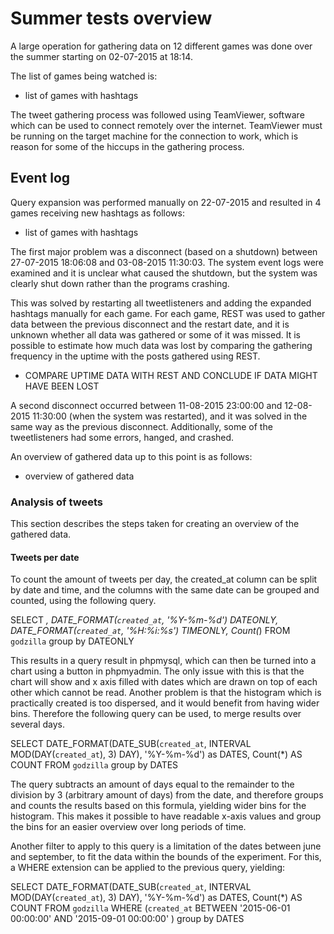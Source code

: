 Summer tests overview
====

A large operation for gathering data on 12 different games was done over the summer starting on 02-07-2015 at 18:14.

The list of games being watched is:
- list of games with hashtags

The tweet gathering process was followed using TeamViewer, software which can be used to connect remotely over the internet. TeamViewer must be running on the target machine for the connection to work, which is reason for some of the hiccups in the gathering process.

Event log
----

Query expansion was performed manually on 22-07-2015 and resulted in 4 games receiving new hashtags as follows:
- list of games with hashtags

The first major problem was a disconnect (based on a shutdown) between 27-07-2015 18:06:08 and 03-08-2015 11:30:03. The system event logs were examined and it is unclear what caused the shutdown, but the system was clearly shut down rather than the programs crashing.

This was solved by restarting all tweetlisteners and adding the expanded hashtags manually for each game. For each game, REST was used to gather data between the previous disconnect and the restart date, and it is unknown whether all data was gathered or some of it was missed. It is possible to estimate how much data was lost by comparing the gathering frequency in the uptime with the posts gathered using REST.

- COMPARE UPTIME DATA WITH REST AND CONCLUDE IF DATA MIGHT HAVE BEEN LOST

A second disconnect occurred between 11-08-2015 23:00:00 and 12-08-2015 11:30:00 (when the system was restarted), and it was solved in the same way as the previous disconnect. Additionally, some of the tweetlisteners had some errors, hanged, and crashed.

An overview of gathered data up to this point is as follows:

- overview of gathered data

### Analysis of tweets
This section describes the steps taken for creating an overview of the gathered data.

#### Tweets per date
To count the amount of tweets per day, the created_at column can be split by date and time, and the columns with the same date can be grouped and counted, using the following query. 

SELECT *, DATE_FORMAT(`created_at`, '%Y-%m-%d') DATEONLY, DATE_FORMAT(`created_at`, '%H:%i:%s') TIMEONLY, Count(*) FROM `godzilla` group by DATEONLY

This results in a query result in phpmysql, which can then be turned into a chart using a button in phpmyadmin. The only issue with this is that the chart will show and x axis filled with dates which are drawn on top of each other which cannot be read. Another problem is that the histogram which is practically created is too dispersed, and it would benefit from having wider bins. Therefore the following query can be used, to merge results over several days.

SELECT DATE_FORMAT(DATE_SUB(`created_at`, INTERVAL MOD(DAY(`created_at`), 3) DAY), '%Y-%m-%d') as DATES, Count(*) AS COUNT FROM `godzilla` group by DATES

The query subtracts an amount of days equal to the remainder to the division by 3 (arbitrary amount of days) from the date, and therefore groups and counts the results based on this formula, yielding wider bins for the histogram. This makes it possible to have readable x-axis values and group the bins for an easier overview over long periods of time.

Another filter to apply to this query is a limitation of the dates between june and september, to fit the data within the bounds of the experiment. For this, a WHERE extension can be applied to the previous query, yielding:

SELECT DATE_FORMAT(DATE_SUB(`created_at`, INTERVAL MOD(DAY(`created_at`), 3) DAY), '%Y-%m-%d') as DATES, Count(*) AS COUNT FROM `godzilla` WHERE (`created_at` BETWEEN '2015-06-01 00:00:00' AND '2015-09-01 00:00:00' ) group by DATES

